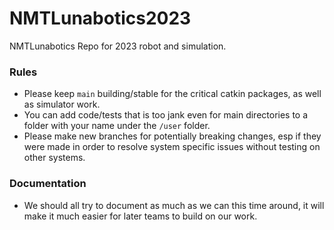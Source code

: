# NMTLunabotics2023
NMTLunabotics Repo for 2023 robot and simulation.

### Rules
- Please keep `main` building/stable for the critical catkin packages, as well as simulator work.
- You can add code/tests that is too jank even for main directories to a folder with your name under the `/user` folder.
- Please make new branches for potentially breaking changes, esp if they were made in order to resolve system specific issues without testing on other systems.

### Documentation
- We should all try to document as much as we can this time around, it will make it much easier for later teams to build on our work.
